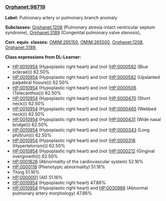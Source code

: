 
### [Orphanet:98719](http://www.orpha.net/ORDO/Orphanet_98719)
**Label:** Pulmonary artery or pulmonary branch anomaly

**Subclasses:** [Orphanet:1208](http://www.orpha.net/ORDO/Orphanet_1208) (Pulmonary atresia-intact ventricular septum syndrome), [Orphanet:3189](http://www.orpha.net/ORDO/Orphanet_3189) (Congenital pulmonary valve stenosis), 

**Corr. equiv. classes:** [OMIM:265150](http://purl.obolibrary.org/obo/OMIM_265150), [OMIM:265500](http://purl.obolibrary.org/obo/OMIM_265500), [Orphanet:1208](http://www.orpha.net/ORDO/Orphanet_1208), [Orphanet:3189](http://www.orpha.net/ORDO/Orphanet_3189), 

**Class expressions from DL-Learner:**

- [HP:0010954](http://purl.obolibrary.org/obo/HP_0010954) (Hypoplastic right heart) and (not ([HP:0000592](http://purl.obolibrary.org/obo/HP_0000592) (Blue sclerae))) 62.50%
- [HP:0010954](http://purl.obolibrary.org/obo/HP_0010954) (Hypoplastic right heart) and (not ([HP:0000582](http://purl.obolibrary.org/obo/HP_0000582) (Upslanted palpebral fissure))) 62.50%
- [HP:0010954](http://purl.obolibrary.org/obo/HP_0010954) (Hypoplastic right heart) and (not ([HP:0000506](http://purl.obolibrary.org/obo/HP_0000506) (Telecanthus))) 62.50%
- [HP:0010954](http://purl.obolibrary.org/obo/HP_0010954) (Hypoplastic right heart) and (not ([HP:0000470](http://purl.obolibrary.org/obo/HP_0000470) (Short neck))) 62.50%
- [HP:0010954](http://purl.obolibrary.org/obo/HP_0010954) (Hypoplastic right heart) and (not ([HP:0000465](http://purl.obolibrary.org/obo/HP_0000465) (Webbed neck))) 62.50%
- [HP:0010954](http://purl.obolibrary.org/obo/HP_0010954) (Hypoplastic right heart) and (not ([HP:0000431](http://purl.obolibrary.org/obo/HP_0000431) (Wide nasal bridge))) 62.50%
- [HP:0010954](http://purl.obolibrary.org/obo/HP_0010954) (Hypoplastic right heart) and (not ([HP:0000343](http://purl.obolibrary.org/obo/HP_0000343) (Long philtrum))) 62.50%
- [HP:0010954](http://purl.obolibrary.org/obo/HP_0010954) (Hypoplastic right heart) and (not ([HP:0000316](http://purl.obolibrary.org/obo/HP_0000316) (Hypertelorism))) 62.50%
- [HP:0010954](http://purl.obolibrary.org/obo/HP_0010954) (Hypoplastic right heart) and (not ([HP:0000212](http://purl.obolibrary.org/obo/HP_0000212) (Gingival overgrowth))) 62.50%
- [HP:0001626](http://purl.obolibrary.org/obo/HP_0001626) (Abnormality of the cardiovascular system) 52.16%
- [HP:0000118](http://purl.obolibrary.org/obo/HP_0000118) (Phenotypic abnormality) 51.16%
- Thing 51.16%
- [HP:0000001](http://purl.obolibrary.org/obo/HP_0000001) (All) 51.16%
- [HP:0010954](http://purl.obolibrary.org/obo/HP_0010954) (Hypoplastic right heart) 47.86%
- [HP:0010954](http://purl.obolibrary.org/obo/HP_0010954) (Hypoplastic right heart) and [HP:0030966](http://purl.obolibrary.org/obo/HP_0030966) (Abnormal pulmonary artery morphology) 47.86%


